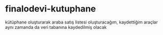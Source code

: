 # finalodevi-kutuphane
kütüphane oluşturarak araba satış listesi oluşturacağım, kaydettiğim araçlar aynı zamanda da veri tabanına kaydedilmiş olacak
